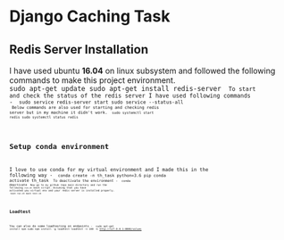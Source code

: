 # Django Caching Task

## Redis Server Installation
I have used ubuntu **16.04** on linux subsystem and followed the following commands to make this project environment.
<code>
  sudo apt-get update
  sudo apt-get install redis-server
<code>
To start and check the status of the redis server I have used following commands -
<code>
  sudo service redis-server start
  sudo service --status-all
<code>
Below commands are also used for starting and checking redis server but in my machine it didn't work.
<code>
  sudo systemctl start redis
  sudo systemctl status redis
<code>

## Setup conda environment
I love to use conda for my virtual environment and I made this in the following way - 
<code>
  conda create -n th_task python=3.6 pip
  conda activate th_task
<code>
To deactivate the environment - 
<code>
conda deactivate
<code>
Now go to my github repo main directory and run the following `run.sh` bash script. Assuming that you have activated you virtual env and your redis server is installed properly.
<code>
  bash run.sh
  bash test.sh
<code>
## Loadtest

You can also do some loadtesting on endpoints - 
<code>
  sudo apt-get install npm
  sudo npm install -g loadtest
  loadtest -n 100 -k http://127.0.0.1:8000/values 
<code>

